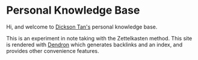 
# Personal Knowledge Base

Hi, and welcome to [Dickson Tan's](https://neurrone.com/pages/about/) personal knowledge base.

This is an experiment in note taking with the Zettelkasten method. This site is rendered with [Dendron](https://wiki.dendron.so/) which generates backlinks and an index, and provides other convenience features.
